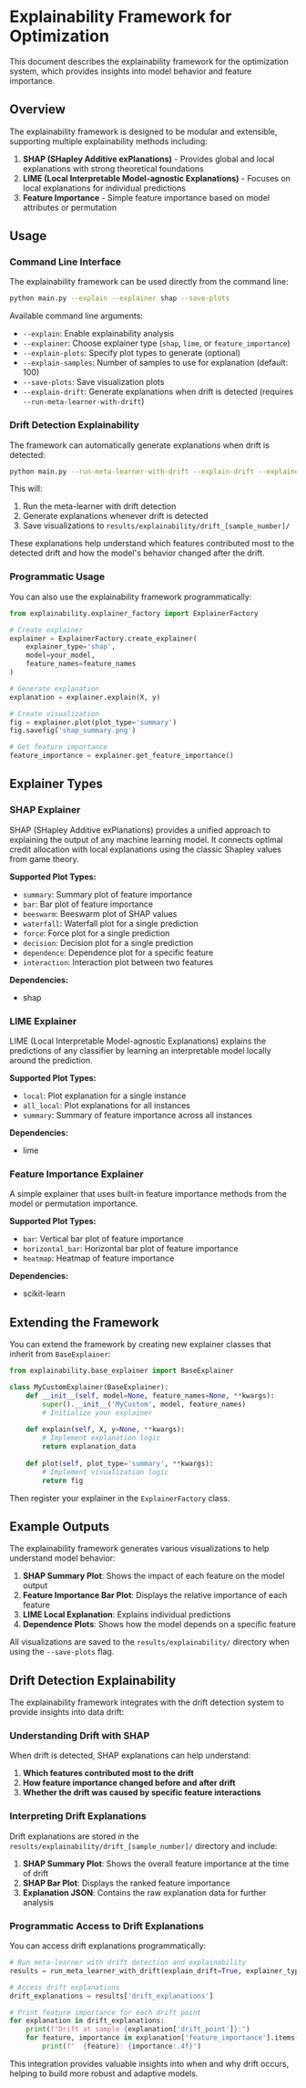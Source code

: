 # Explainability Framework for Optimization

This document describes the explainability framework for the optimization system, which provides insights into model behavior and feature importance.

## Overview

The explainability framework is designed to be modular and extensible, supporting multiple explainability methods including:

1. **SHAP (SHapley Additive exPlanations)** - Provides global and local explanations with strong theoretical foundations
2. **LIME (Local Interpretable Model-agnostic Explanations)** - Focuses on local explanations for individual predictions
3. **Feature Importance** - Simple feature importance based on model attributes or permutation

## Usage

### Command Line Interface

The explainability framework can be used directly from the command line:

```bash
python main.py --explain --explainer shap --save-plots
```

Available command line arguments:

- `--explain`: Enable explainability analysis
- `--explainer`: Choose explainer type (`shap`, `lime`, or `feature_importance`)
- `--explain-plots`: Specify plot types to generate (optional)
- `--explain-samples`: Number of samples to use for explanation (default: 100)
- `--save-plots`: Save visualization plots
- `--explain-drift`: Generate explanations when drift is detected (requires `--run-meta-learner-with-drift`)

### Drift Detection Explainability

The framework can automatically generate explanations when drift is detected:

```bash
python main.py --run-meta-learner-with-drift --explain-drift --explainer shap
```

This will:
1. Run the meta-learner with drift detection
2. Generate explanations whenever drift is detected
3. Save visualizations to `results/explainability/drift_[sample_number]/`

These explanations help understand which features contributed most to the detected drift and how the model's behavior changed after the drift.

### Programmatic Usage

You can also use the explainability framework programmatically:

```python
from explainability.explainer_factory import ExplainerFactory

# Create explainer
explainer = ExplainerFactory.create_explainer(
    explainer_type='shap',
    model=your_model,
    feature_names=feature_names
)

# Generate explanation
explanation = explainer.explain(X, y)

# Create visualization
fig = explainer.plot(plot_type='summary')
fig.savefig('shap_summary.png')

# Get feature importance
feature_importance = explainer.get_feature_importance()
```

## Explainer Types

### SHAP Explainer

SHAP (SHapley Additive exPlanations) provides a unified approach to explaining the output of any machine learning model. It connects optimal credit allocation with local explanations using the classic Shapley values from game theory.

**Supported Plot Types:**
- `summary`: Summary plot of feature importance
- `bar`: Bar plot of feature importance
- `beeswarm`: Beeswarm plot of SHAP values
- `waterfall`: Waterfall plot for a single prediction
- `force`: Force plot for a single prediction
- `decision`: Decision plot for a single prediction
- `dependence`: Dependence plot for a specific feature
- `interaction`: Interaction plot between two features

**Dependencies:**
- shap

### LIME Explainer

LIME (Local Interpretable Model-agnostic Explanations) explains the predictions of any classifier by learning an interpretable model locally around the prediction.

**Supported Plot Types:**
- `local`: Plot explanation for a single instance
- `all_local`: Plot explanations for all instances
- `summary`: Summary of feature importance across all instances

**Dependencies:**
- lime

### Feature Importance Explainer

A simple explainer that uses built-in feature importance methods from the model or permutation importance.

**Supported Plot Types:**
- `bar`: Vertical bar plot of feature importance
- `horizontal_bar`: Horizontal bar plot of feature importance
- `heatmap`: Heatmap of feature importance

**Dependencies:**
- scikit-learn

## Extending the Framework

You can extend the framework by creating new explainer classes that inherit from `BaseExplainer`:

```python
from explainability.base_explainer import BaseExplainer

class MyCustomExplainer(BaseExplainer):
    def __init__(self, model=None, feature_names=None, **kwargs):
        super().__init__('MyCustom', model, feature_names)
        # Initialize your explainer
        
    def explain(self, X, y=None, **kwargs):
        # Implement explanation logic
        return explanation_data
        
    def plot(self, plot_type='summary', **kwargs):
        # Implement visualization logic
        return fig
```

Then register your explainer in the `ExplainerFactory` class.

## Example Outputs

The explainability framework generates various visualizations to help understand model behavior:

1. **SHAP Summary Plot**: Shows the impact of each feature on the model output
2. **Feature Importance Bar Plot**: Displays the relative importance of each feature
3. **LIME Local Explanation**: Explains individual predictions
4. **Dependence Plots**: Shows how the model depends on a specific feature

All visualizations are saved to the `results/explainability/` directory when using the `--save-plots` flag.

## Drift Detection Explainability

The explainability framework integrates with the drift detection system to provide insights into data drift:

### Understanding Drift with SHAP

When drift is detected, SHAP explanations can help understand:
1. **Which features contributed most to the drift**
2. **How feature importance changed before and after drift**
3. **Whether the drift was caused by specific feature interactions**

### Interpreting Drift Explanations

Drift explanations are stored in the `results/explainability/drift_[sample_number]/` directory and include:

1. **SHAP Summary Plot**: Shows the overall feature importance at the time of drift
2. **SHAP Bar Plot**: Displays the ranked feature importance
3. **Explanation JSON**: Contains the raw explanation data for further analysis

### Programmatic Access to Drift Explanations

You can access drift explanations programmatically:

```python
# Run meta-learner with drift detection and explainability
results = run_meta_learner_with_drift(explain_drift=True, explainer_type='shap')

# Access drift explanations
drift_explanations = results['drift_explanations']

# Print feature importance for each drift point
for explanation in drift_explanations:
    print(f"Drift at sample {explanation['drift_point']}:")
    for feature, importance in explanation['feature_importance'].items():
        print(f"  {feature}: {importance:.4f}")
```

This integration provides valuable insights into when and why drift occurs, helping to build more robust and adaptive models.
